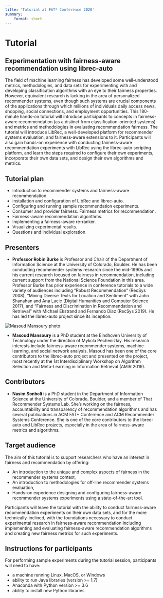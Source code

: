```yaml
---
title: 'Tutorial at FAT* Conference 2020'
summary:
    format: short
---
```


# Tutorial
## Experimentation with fairness-aware recommendation using librec-auto

The field of machine learning fairness has developed some
well-understood metrics, methodologies, and data sets for
experimenting with and developing classification algorithms
with an eye to their fairness properties. However, equivalent
research is lacking in the area of personalized recommender
systems, even though such systems are crucial components
of the applications through which millions of individuals
daily access news, shopping, social connections, and employment opportunities. This 180-minute hands-on tutorial
will introduce participants to concepts in fairness-aware
recommendation (as a distinct from classification-oriented
systems) and metrics and methodologies in evaluating recommendation fairness. The tutorial will introduce LibRec, a
well-developed platform for recommender systems evaluation, and fairness-aware extensions to it. Participants will
also gain hands-on experience with conducting fairness-aware recommendation experiments with LibRec using the
librec-auto scripting platform, and learn the steps required
to configure their own experiments, incorporate their own
data sets, and design their own algorithms and metrics.


## Tutorial plan

- Introduction to recommender systems and fairness-aware recommendation.
- Installation and configuration of LibRec and librec-auto.
- Configuring and running sample recommendation experiments.
- Consumer and provider fairness. Fairness metrics for recommendation.
- Fairness-aware recommendation algorithms.
- Implementing a fairness-aware re-ranker.
- Visualizing experimental results.
- Questions and individual exploration.

## Presenters

- <b>Professor Robin Burke</b> is Professor and Chair of the
Department of Information Science at the University
of Colorado, Boulder. He has been conducting recommender systems research since the mid-1990s and his
current research focused on fairness in recommendation, including current support from the National
Science Foundation in this area. Professor Burke has
prior experience in conference tutorials to a wide variety of audiences including “Robust Recommendation”
(RecSys 2008), “Mining Diverse Texts for Location and
Sentiment” with John Shanahan and Ana Lucic (Digital
Humanities and Computer Science 2017), and “Fairness
and Discrimination in Recommendation and Retrieval”
with Michael Ekstrand and Fernando Diaz (RecSys
2019). He has led the librec-auto project since its
inception.

![Masoud Mansoury photo](../people/MasoudMansoury.jpeg?resize=120,150&classes=left)
- <b>Masoud Mansoury</b> is a PhD student at the Eindhoven
University of Technology under the direction of Mykola
Pechenizkiy. His research interests include fairness-aware recommender systems, machine learning, and social network analysis. Masoud has been one of the core contributors to the librec-auto project and presented on the
project, most recently at the 1st Interdisciplinary Workshop on Algorithm Selection and Meta-Learning in
Information Retrieval (AMIR 2019).

## Contributors
- <b>Nasim Sonboli</b> is a PhD student in the Department of Information Science at the University of Colorado, Boulder, and a member of That Recommender Systems Lab. She’s working on the fairness, accountability and transparency of recommendation algorithms and has several publications in ACM FAT* Conference and ACM Recommender Systems Conference. She is one of the core contributors to the librec-auto and LibRec projects, especially in the area of fairness-aware metrics and algorithms.

## Target audience

The aim of this tutorial is to support researchers who
have an interest in fairness and recommendation by offering:
- An introduction to the unique and complex aspects of
fairness in the recommender systems context,
- An introduction to methodologies for off-line recommender systems evaluation,
- Hands-on experience designing and configuring fairness-aware recommender systems experiments using a state-of-the-art tool.

Participants will leave the tutorial with the ability to
conduct fairness-aware recommendation experiments on
their own data sets, and for the more technically-inclined,
with the foundations necessary to conduct experimental
research in fairness-aware recommendation including implementing and evaluating fairness-aware recommendation
algorithms and creating new fairness metrics for such experiments.

## Instructions for participants

For performing sample experiments during the tutorial session, participants will need to have:
- a machine running Linux, MacOS, or Windows
- ability to run Java libraries (version >= 1.7)
- Anaconda with Python version >= 3.6
- ability to install new Python libraries 